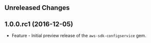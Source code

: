 Unreleased Changes
------------------

1.0.0.rc1 (2016-12-05)
------------------

* Feature - Initial preview release of the `aws-sdk-configservice` gem.

